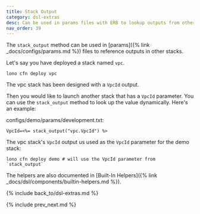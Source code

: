 ```yaml
---
title: Stack Output
category: dsl-extras
desc: Can be used in params files with ERB to lookup outputs from other stacks.
nav_order: 39
---
```


The `stack_output` method can be used in [params]({% link _docs/configs/params.md %}) files to reference outputs in other stacks.

Let's say you have deployed a stack named `vpc`.

    lono cfn deploy vpc

The vpc stack has been designed with a `VpcId` output.

Then you would like to launch another stack that has a `VpcId` parameter. You can use the `stack_output` method to look up the value dynamically. Here's an example:

configs/demo/params/development.txt:

    VpcId=<%= stack_output("vpc.VpcId") %>

The vpc stack's `VpcId` output us used as the `VpcId` parameter for the demo stack:

    lono cfn deploy demo # will use the VpcId parameter from `stack_output`

The helpers are also documented in [Built-In Helpers]({% link _docs/dsl/components/builtin-helpers.md %}).

{% include back_to/dsl-extras.md %}

{% include prev_next.md %}
